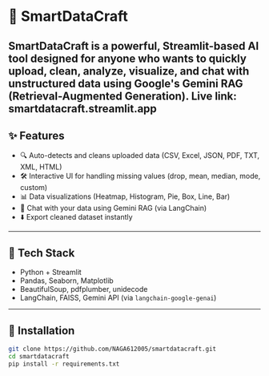 # 🚀 SmartDataCraft

SmartDataCraft is a powerful, Streamlit-based AI tool designed for anyone who wants to quickly upload, clean, analyze, visualize, and chat with unstructured data using Google's Gemini RAG (Retrieval-Augmented Generation).
Live link: smartdatacraft.streamlit.app
---

## ✨ Features

- 🔍 Auto-detects and cleans uploaded data (CSV, Excel, JSON, PDF, TXT, XML, HTML)
- 🛠️ Interactive UI for handling missing values (drop, mean, median, mode, custom)
- 📊 Data visualizations (Heatmap, Histogram, Pie, Box, Line, Bar)
- 🤖 Chat with your data using Gemini RAG (via LangChain)
- ⬇️ Export cleaned dataset instantly

---

## 🧰 Tech Stack

- Python + Streamlit
- Pandas, Seaborn, Matplotlib
- BeautifulSoup, pdfplumber, unidecode
- LangChain, FAISS, Gemini API (via `langchain-google-genai`)

---

## 🔧 Installation

```bash
git clone https://github.com/NAGA612005/smartdatacraft.git
cd smartdatacraft
pip install -r requirements.txt

